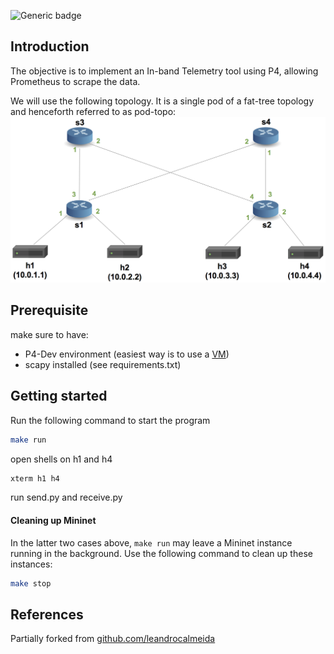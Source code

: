 ![Generic badge](https://img.shields.io/badge/PythonVersions-3.8-green.svg)

## Introduction

The objective is to implement an In-band Telemetry tool using P4, allowing Prometheus to scrape the data.

We will use the following topology. It is a single
pod of a fat-tree topology and henceforth referred to as pod-topo:
![pod-topo](./pod-topo/pod-topo.png)

## Prerequisite
make sure to have:
* P4-Dev environment (easiest way is to use a [VM](https://drive.google.com/file/d/13SwWBEnApknu84fG9otwbL5NC78tut-d/view))
* scapy installed (see requirements.txt)

## Getting started
Run the following command to start the program
```bash
make run
```
open shells on h1 and h4
```bash
xterm h1 h4
```

run send.py and receive.py

#### Cleaning up Mininet

In the latter two cases above, `make run` may leave a Mininet instance
running in the background. Use the following command to clean up
these instances:

```bash
make stop
```

## References
Partially forked from [github.com/leandrocalmeida](https://github.com/leandrocalmeida/P4)
